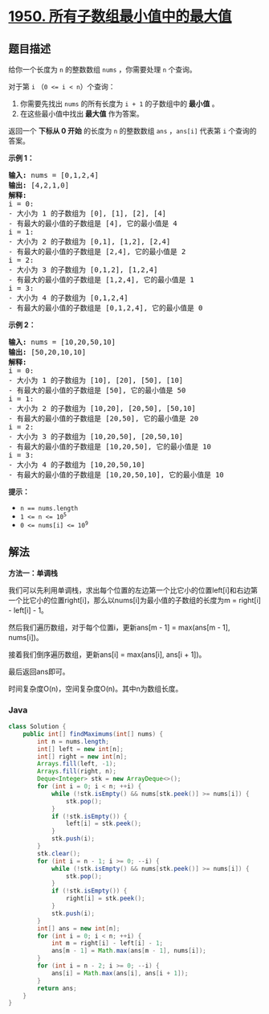 # [1950. 所有子数组最小值中的最大值](https://leetcode.cn/problems/maximum-of-minimum-values-in-all-subarrays)

## 题目描述

<p>给你一个长度为 <code>n</code> 的整数数组 <code>nums</code> ，你需要处理 <code>n</code> 个查询。</p>

<p>对于第 <code>i</code> （<code>0 &lt;= i &lt;&nbsp;n</code>）个查询：</p>

<ol>
	<li>你需要先找出 <code>nums</code> 的所有长度为 <code>i + 1</code> 的子数组中的<strong> 最小值</strong> 。</li>
	<li>在这些最小值中找出<strong> 最大值</strong> 作为答案。</li>
</ol>

<p>返回一个 <strong>下标从 0 开始</strong> 的长度为 <code>n</code> 的整数数组 <code>ans</code> ，<code>ans[i]</code> 代表第 <code>i</code> 个查询的答案。</p>

<p><strong>示例 1：</strong></p>

<pre>
<strong>输入:</strong> nums = [0,1,2,4]
<strong>输出:</strong> [4,2,1,0]
<strong>解释:</strong>
i = 0:
- 大小为 1 的子数组为 [0], [1], [2], [4]
- 有最大的最小值的子数组是 [4], 它的最小值是 4
i = 1:
- 大小为 2 的子数组为 [0,1], [1,2], [2,4]
- 有最大的最小值的子数组是 [2,4], 它的最小值是 2
i = 2:
- 大小为 3 的子数组为 [0,1,2], [1,2,4]
- 有最大的最小值的子数组是 [1,2,4], 它的最小值是 1
i = 3:
- 大小为 4 的子数组为 [0,1,2,4]
- 有最大的最小值的子数组是 [0,1,2,4], 它的最小值是 0</pre>

<p><strong>示例 2：</strong></p>

<pre>
<strong>输入: </strong>nums = [10,20,50,10]
<strong>输出: </strong>[50,20,10,10]
<strong>解释:</strong>
i = 0: 
- 大小为 1 的子数组为 [10], [20], [50], [10]
- 有最大的最小值的子数组是 [50], 它的最小值是 50
i = 1: 
- 大小为 2 的子数组为 [10,20], [20,50], [50,10]
- 有最大的最小值的子数组是 [20,50], 它的最小值是 20
i = 2: 
- 大小为 3 的子数组为 [10,20,50], [20,50,10]
- 有最大的最小值的子数组是 [10,20,50], 它的最小值是 10
i = 3: 
- 大小为 4 的子数组为 [10,20,50,10]
- 有最大的最小值的子数组是 [10,20,50,10], 它的最小值是 10</pre>

<p><strong>提示：</strong></p>

<ul>
	<li><code>n == nums.length</code></li>
	<li><code>1 &lt;= n &lt;= 10<sup>5</sup></code></li>
	<li><code>0 &lt;= nums[i] &lt;= 10<sup>9</sup></code></li>
</ul>

## 解法

**方法一：单调栈**

我们可以先利用单调栈，求出每个位置的左边第一个比它小的位置left[i]和右边第一个比它小的位置right[i]，那么以nums[i]为最小值的子数组的长度为m = right[i] - left[i] - 1。

然后我们遍历数组，对于每个位置i，更新ans[m - 1] = max(ans[m - 1], nums[i])。

接着我们倒序遍历数组，更新ans[i] = max(ans[i], ans[i + 1])。

最后返回ans即可。

时间复杂度O(n)，空间复杂度O(n)。其中n为数组长度。

### **Java**

```java
class Solution {
    public int[] findMaximums(int[] nums) {
        int n = nums.length;
        int[] left = new int[n];
        int[] right = new int[n];
        Arrays.fill(left, -1);
        Arrays.fill(right, n);
        Deque<Integer> stk = new ArrayDeque<>();
        for (int i = 0; i < n; ++i) {
            while (!stk.isEmpty() && nums[stk.peek()] >= nums[i]) {
                stk.pop();
            }
            if (!stk.isEmpty()) {
                left[i] = stk.peek();
            }
            stk.push(i);
        }
        stk.clear();
        for (int i = n - 1; i >= 0; --i) {
            while (!stk.isEmpty() && nums[stk.peek()] >= nums[i]) {
                stk.pop();
            }
            if (!stk.isEmpty()) {
                right[i] = stk.peek();
            }
            stk.push(i);
        }
        int[] ans = new int[n];
        for (int i = 0; i < n; ++i) {
            int m = right[i] - left[i] - 1;
            ans[m - 1] = Math.max(ans[m - 1], nums[i]);
        }
        for (int i = n - 2; i >= 0; --i) {
            ans[i] = Math.max(ans[i], ans[i + 1]);
        }
        return ans;
    }
}
```
